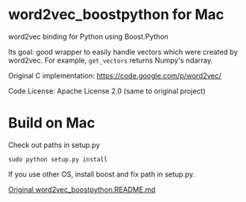 # word2vec_boostpython for Mac

word2vec binding for Python using Boost.Python

Its goal: good wrapper to easily handle vectors which were created by word2vec.
For example, `get_vectors` returns Numpy's ndarray.

Original C implementation: https://code.google.com/p/word2vec/

Code License: Apache License 2.0 (same to original project)

# Build on Mac
Check out paths in setup.py
```
sudo python setup.py install
```

If you use other OS, install boost and fix path in setup.py.

[Original word2vec_boostpython.README.md](./word2vec_boostpython.README.md)
